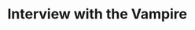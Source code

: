 <!-- TITLE: Interview With The Vampire -->
<!-- SUBTITLE: A quick summary of Interview With The Vampire -->

# Interview with the Vampire